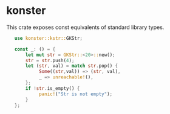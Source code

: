 # konster

This crate exposes const equivalents of standard library types.

```rust
   use konster::kstr::GKStr;

   const _: () = {
       let mut str = GKStr::<20>::new();
       str = str.push(4);
       let (str, val) = match str.pop() {
            Some((str,val)) => (str, val),
            _ => unreachable!(),
       };
       if !str.is_empty() {
            panic!("Str is not empty");
       }
   };
```
